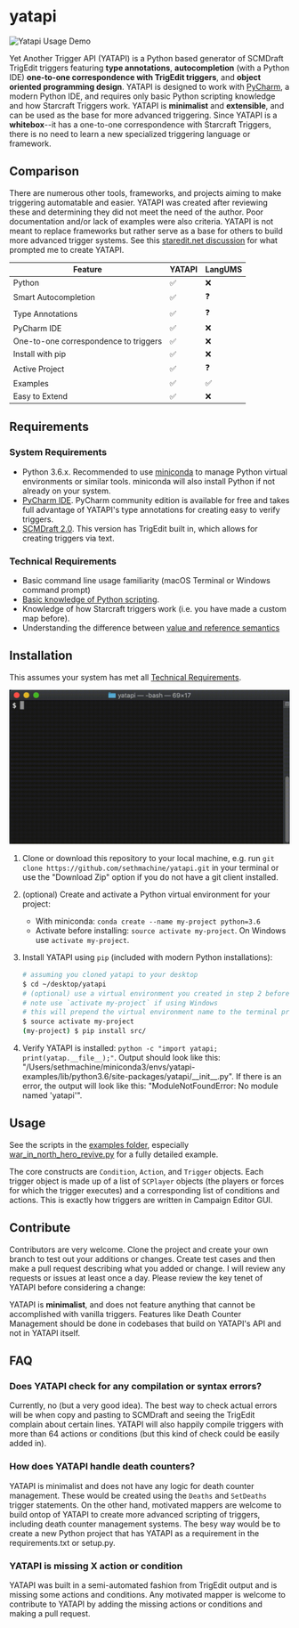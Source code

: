 # yatapi

![Yatapi Usage Demo](img/yatapi-usage.gif "Yatapi Usage")

Yet Another Trigger API (YATAPI) is a Python based generator of SCMDraft TrigEdit triggers featuring **type annotations**, **autocompletion** (with a Python IDE) **one-to-one correspondence with TrigEdit triggers**, and **object oriented programming design**.  YATAPI is designed to work with [PyCharm](https://www.jetbrains.com/pycharm/download/#section=mac), a modern Python IDE, and requires only basic Python scripting knowledge and how Starcraft Triggers work.  YATAPI is **minimalist** and **extensible**, and can be used as the base for more advanced triggering.  Since YATAPI is a **whitebox**--it has a one-to-one correspondence with Starcraft Triggers, there is no need to learn a new specialized triggering language or framework.  

## Comparison
There are numerous other tools, frameworks, and projects aiming to make triggering automatable and easier.  YATAPI was created after reviewing these and determining they did not meet the need of the author.  Poor documentation and/or lack of examples were also criteria.  YATAPI is not meant to replace frameworks but rather serve as a base for others to build more advanced trigger systems.  See this [staredit.net discussion](http://www.staredit.net/topic/17706/#2) for what prompted me to create YATAPI.  

| Feature                               | YATAPI             | LangUMS            |
|---------------------------------------|--------------------|--------------------|
| Python                                | :white_check_mark: | :x:                |
| Smart Autocompletion                  | :white_check_mark: | :question:         |
| Type Annotations                      | :white_check_mark: | :question:         |
| PyCharm IDE                           | :white_check_mark: | :x:                |
| One-to-one correspondence to triggers | :white_check_mark: | :x:                |
| Install with pip                      | :white_check_mark: | :x:                |
| Active Project                        | :white_check_mark: | :question:         |
| Examples                              | :white_check_mark: | :white_check_mark: |
| Easy to Extend                        | :white_check_mark: | :x:                |






## Requirements

### System Requirements

* Python 3.6.x.  Recommended to use [miniconda](https://docs.conda.io/en/latest/miniconda.html) to manage Python virtual environments or similar tools.  miniconda will also install Python if not already on your system.
* [PyCharm IDE](https://www.jetbrains.com/pycharm/download/).  PyCharm community edition is available for free and takes full advantage of YATAPI's type annotations for creating easy to verify triggers.  
* [SCMDraft 2.0](http://www.stormcoast-fortress.net/cntt/software/scmdraft/download/).  This version has TrigEdit built in, which allows for creating triggers via text.

### Technical Requirements

* Basic command line usage familiarity (macOS Terminal or Windows command prompt)
* [Basic knowledge of Python scripting](https://www.python.org/about/gettingstarted/).  
* Knowledge of how Starcraft triggers work (i.e. you have made a custom map before).
* Understanding the difference between [value and reference semantics](https://stackoverflow.com/questions/373419/whats-the-difference-between-passing-by-reference-vs-passing-by-value)


## Installation

This assumes your system has met all [Technical Requirements](#technical-requirements).


![Install YATAPI Demo](img/install-yatapi-gif.gif "Install Yatapi Demo")

1.  Clone or download this repository to your local machine, e.g. run `git clone https://github.com/sethmachine/yatapi.git` in your terminal or use the "Download Zip" option if you do not have a git client installed.

2.  (optional) Create and activate a Python virtual environment for your project:
    * With miniconda: `conda create --name my-project python=3.6`
    * Activate before installing: `source activate my-project`.  On Windows use `activate my-project`.  

3.  Install YATAPI using `pip` (included with modern Python installations):
    ```bash
    # assuming you cloned yatapi to your desktop
    $ cd ~/desktop/yatapi
    # (optional) use a virtual environment you created in step 2 before installing
    # note use `activate my-project` if using Windows
    # this will prepend the virtual environment name to the terminal prompt
    $ source activate my-project
    (my-project) $ pip install src/
    ```

4.  Verify YATAPI is installed: `python -c "import yatapi; print(yatap.__file__);"`.  Output should look like this: "/Users/sethmachine/miniconda3/envs/yatapi-examples/lib/python3.6/site-packages/yatapi/\_\_init\_\_.py".  If there is an error, the output will look like this: "ModuleNotFoundError: No module named 'yatapi'".  

## Usage

See the scripts in the [examples folder](https://github.com/sethmachine/yatapi/tree/master/examples), especially [war\_in\_north\_hero\_revive.py](https://github.com/sethmachine/yatapi/blob/master/examples/war_in_north_hero_revive.py) for a fully detailed example.

The core constructs are `Condition`, `Action`, and `Trigger` objects.  Each trigger object is made up of a list of `SCPlayer` objects (the players or forces for which the trigger executes) and a corresponding list of conditions and actions.  This is exactly how triggers are written in Campaign Editor GUI.  

## Contribute

Contributors are very welcome.  Clone the project and create your own branch to test out your additions or changes.  Create test cases and then make a pull request describing what you added or change.  I will review any requests or issues at least once a day.  Please review the key tenet of YATAPI before considering a change:

YATAPI is **minimalist**, and does not feature anything that cannot be accomplished with vanilla triggers.  Features like Death Counter Management should be done in codebases that build on YATAPI's API and not in YATAPI itself.  

## FAQ

### Does YATAPI check for any compilation or syntax errors?

Currently, no (but a very good idea).  The best way to check actual errors will be when copy and pasting to SCMDraft and seeing the TrigEdit complain about certain lines.  YATAPI will also happily compile triggers with more than 64 actions or conditions (but this kind of check could be easily added in).  

### How does YATAPI handle death counters?

YATAPI is minimalist and does not have any logic for death counter management.  These would be created using the `Deaths` and `SetDeaths` trigger statements.  On the other hand, motivated mappers are welcome to build ontop of YATAPI to create more advanced scripting of triggers, including death counter management systems.  The besy way would be to create a new Python project that has YATAPI as a requirement in the requirements.txt or setup.py.  

### YATAPI is missing X action or condition

YATAPI was built in a semi-automated fashion from TrigEdit output and is missing some actions and conditions.  Any motivated mapper is welcome to contribute to YATAPI by adding the missing actions or conditions and making a pull request.  

